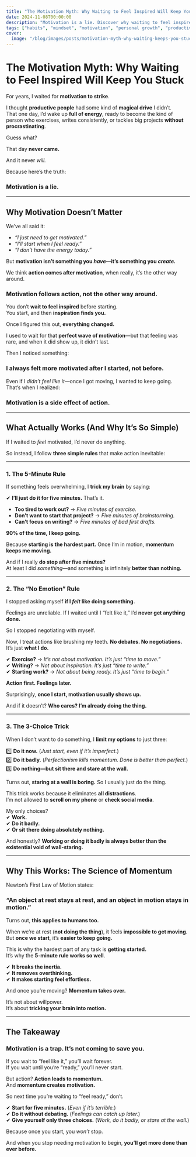 ```yaml
---
title: "The Motivation Myth: Why Waiting to Feel Inspired Will Keep You Stuck"
date: 2024-11-08T00:00:00
description: "Motivation is a lie. Discover why waiting to feel inspired keeps you stuck and learn practical strategies to take action anyway."
tags: ["habits", "mindset", "motivation", "personal growth", "productivity", "self-discipline"]
cover:
  image: "/blog/images/posts/motivation-myth-why-waiting-keeps-you-stuck.png"
---
```

# **The Motivation Myth: Why Waiting to Feel Inspired Will Keep You Stuck**  

For years, I waited for **motivation to strike**.  

I thought **productive people** had some kind of **magical drive** I didn’t.  
That one day, I’d wake up **full of energy**, ready to become the kind of person who exercises, writes consistently, or tackles big projects **without procrastinating**.  

Guess what?  

That day **never came.**  

And it never *will.*  

Because here’s the truth:  

### **Motivation is a lie.**  

---

## **Why Motivation Doesn’t Matter**  

We’ve all said it:  

- *“I just need to get motivated.”*  
- *“I’ll start when I feel ready.”*  
- *“I don’t have the energy today.”*  

But **motivation isn’t something you *have*—it’s something you *create.***  

We think **action comes after motivation**, when really, it’s the other way around.  
### **Motivation follows action, not the other way around.**  

You don’t **wait to feel inspired** before starting.  
You start, and then **inspiration finds you.**  

Once I figured this out, **everything changed.**  

I used to wait for that **perfect wave of motivation**—but that feeling was rare, and when it did show up, it didn’t last.  

Then I noticed something:  

### **I always felt more motivated after I started, not before.**  

Even if I *didn’t feel like it*—once I got moving, I wanted to keep going.  
That’s when I realized:  

### **Motivation is a side effect of action.**  

---

## **What Actually Works (And Why It’s So Simple)**  

If I waited to *feel* motivated, I’d never do anything.  

So instead, I follow **three simple rules** that make action inevitable:  

---

### **1. The 5-Minute Rule**  

If something feels overwhelming, I **trick my brain** by saying:  

✔ **I’ll just do it for five minutes.** That’s it.  

- **Too tired to work out?** → *Five minutes of exercise.*  
- **Don’t want to start that project?** → *Five minutes of brainstorming.*  
- **Can’t focus on writing?** → *Five minutes of bad first drafts.*  

**90% of the time, I keep going.**  

Because **starting is the hardest part.** Once I’m in motion, **momentum keeps me moving.**  

And if I really **do stop after five minutes?**  
At least I did *something*—and something is infinitely **better than nothing.**  

---

### **2. The “No Emotion” Rule**  

I stopped asking myself **if I *felt* like doing something.**  

Feelings are unreliable. If I waited until I “felt like it,” I’d **never get anything done.**  

So I stopped negotiating with myself.  

Now, I treat actions like brushing my teeth. **No debates. No negotiations.**  
It’s just **what I do.**  

✔ **Exercise?** → *It’s not about motivation. It’s just “time to move.”*  
✔ **Writing?** → *Not about inspiration. It’s just “time to write.”*  
✔ **Starting work?** → *Not about being ready. It’s just “time to begin.”*  

**Action first. Feelings later.**  

Surprisingly, **once I start, motivation usually shows up.**  

And if it doesn’t? **Who cares? I’m already doing the thing.**  

---

### **3. The 3-Choice Trick**  

When I don’t want to do something, I **limit my options** to just three:  

1️⃣ **Do it now.** (*Just start, even if it’s imperfect.*)  
2️⃣ **Do it badly.** (*Perfectionism kills momentum. Done is better than perfect.*)  
3️⃣ **Do nothing—but sit there and stare at the wall.**  

Turns out, **staring at a wall is boring.** So I usually just do the thing.  

This trick works because it eliminates **all distractions**.  
I’m not allowed to **scroll on my phone** or **check social media**.  

My only choices?  
✔ **Work.**  
✔ **Do it badly.**  
✔ **Or sit there doing absolutely nothing.**  

And honestly? **Working or doing it badly is always better than the existential void of wall-staring.**  

---

## **Why This Works: The Science of Momentum**  

Newton’s First Law of Motion states:  
### **“An object at rest stays at rest, and an object in motion stays in motion.”**  

Turns out, **this applies to humans too.**  

When we’re at rest (**not doing the thing**), it feels **impossible to get moving**.  
But **once we start**, it’s **easier to keep going.**  

This is why the hardest part of any task is **getting started.**  
It’s why the **5-minute rule works so well**.  

✔ **It breaks the inertia.**  
✔ **It removes overthinking.**  
✔ **It makes starting feel effortless.**  

And once you’re moving? **Momentum takes over.**  

It’s not about willpower.  
It’s about **tricking your brain into motion.**  

---

## **The Takeaway**  

### **Motivation is a trap.** It’s not coming to save you.  

If you wait to “feel like it,” you’ll wait forever.  
If you wait until you’re “ready,” you’ll never start.  

But action? **Action leads to momentum.**  
And **momentum creates motivation.**  

So next time you’re waiting to “feel ready,” don’t.  

✔ **Start for five minutes.** (*Even if it’s terrible.*)  
✔ **Do it without debating.** (*Feelings can catch up later.*)  
✔ **Give yourself only three choices.** (*Work, do it badly, or stare at the wall.*)  

Because once you start, you *won’t* stop.  

And when you stop needing motivation to begin, **you’ll get more done than ever before.**  